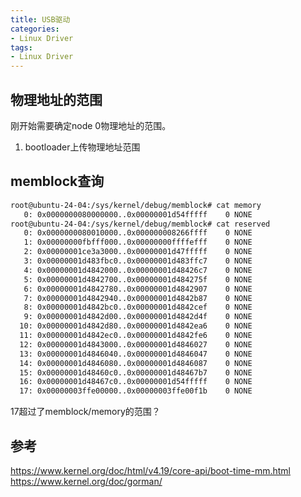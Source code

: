 ```yaml
---
title: USB驱动
categories: 
- Linux Driver
tags:
- Linux Driver
---
```


## 物理地址的范围
刚开始需要确定node 0物理地址的范围。
1. bootloader上传物理地址范围

## memblock查询
```bash
root@ubuntu-24-04:/sys/kernel/debug/memblock# cat memory 
   0: 0x0000000080000000..0x00000001d54fffff    0 NONE
root@ubuntu-24-04:/sys/kernel/debug/memblock# cat reserved 
   0: 0x0000000080010000..0x000000008266ffff    0 NONE
   1: 0x00000000fbfff000..0x00000000ffffefff    0 NONE
   2: 0x00000001ce3a3000..0x00000001d47fffff    0 NONE
   3: 0x00000001d483fbc0..0x00000001d483ffc7    0 NONE
   4: 0x00000001d4842000..0x00000001d48426c7    0 NONE
   5: 0x00000001d4842700..0x00000001d484275f    0 NONE
   6: 0x00000001d4842780..0x00000001d4842907    0 NONE
   7: 0x00000001d4842940..0x00000001d4842b87    0 NONE
   8: 0x00000001d4842bc0..0x00000001d4842cef    0 NONE
   9: 0x00000001d4842d00..0x00000001d4842d4f    0 NONE
  10: 0x00000001d4842d80..0x00000001d4842ea6    0 NONE
  11: 0x00000001d4842ec0..0x00000001d4842fe6    0 NONE
  12: 0x00000001d4843000..0x00000001d4846027    0 NONE
  13: 0x00000001d4846040..0x00000001d4846047    0 NONE
  14: 0x00000001d4846080..0x00000001d4846087    0 NONE
  15: 0x00000001d48460c0..0x00000001d48467b7    0 NONE
  16: 0x00000001d48467c0..0x00000001d54fffff    0 NONE
  17: 0x00000003ffe00000..0x00000003ffe00f1b    0 NONE
```
17超过了memblock/memory的范围？

## 参考
https://www.kernel.org/doc/html/v4.19/core-api/boot-time-mm.html
https://www.kernel.org/doc/gorman/
